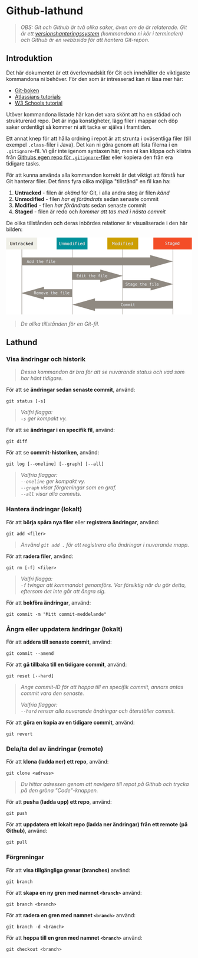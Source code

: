 # **Github-lathund**

>*OBS: Git och Github är två olika saker, även om de är relaterade. Git är ett [versionshanteringssystem](https://sv.wikipedia.org/wiki/Versionshantering) (kommandona ni kör i terminalen) och Github är en webbsida för att hantera Git-repon.*

## **Introduktion**

Det här dokumentet är ett överlevnadskit för Git och innehåller de viktigaste kommandona ni behöver. För den som är intresserad kan ni läsa mer här:

- [Git-boken](https://git-scm.com/book/en/v2)
- [Atlassians tutorials](https://www.atlassian.com/git/tutorials)
- [W3 Schools tutorial](https://www.w3schools.com/git/)


Utöver kommandona listade här kan det vara skönt att ha en städad och strukturerad repo. Det är inga konstigheter, lägg filer i mappar och döp saker ordentligt så kommer ni att tacka er själva i framtiden.

Ett annat knep för att hålla ordning i repot är att strunta i oväsentliga filer (till exempel `.class`-filer i Java). Det kan ni göra genom att lista filerna i en `.gitignore`-fil. Vi går inte igenom syntaxen här, men ni kan klippa och klistra från [Githubs egen repo för `.gitignore`-filer](https://github.com/github/gitignore) eller kopiera den från era tidigare tasks.

För att kunna använda alla kommandon korrekt är det viktigt att förstå hur Git hanterar filer. Det finns fyra olika möjliga "tillstånd" en fil kan ha:

1. **Untracked** - filen är *okänd* för Git, i alla andra steg är filen *känd*
1. **Unmodified** - filen *har ej förändrats* sedan senaste commit
1. **Modified** - filen *har förändrats* sedan senaste commit
1. **Staged** - filen är redo och *kommer att tas med i nästa commit*

De olika tillstånden och deras inbördes relationer är visualiserade i den här bilden:

![image](./imgs/git-kretslopp.png)
> *De olika tillstånden för en Git-fil.*

## **Lathund**

### **Visa ändringar och historik**

> *Dessa kommandon är bra för att se nuvarande status och vad som har hänt tidigare.*

För att se **ändringar sedan senaste commit**, använd:

```
git status [-s]
```
> *Valfri flagga: \
> `-s` ger kompakt vy.*

För att se **ändringar i en specifik fil**, använd:

```
git diff
```

För att se **commit-historiken**, använd:

```
git log [--oneline] [--graph] [--all]
```
> *Valfria flaggor: \
> `--oneline` ger kompakt vy. \
> `--graph` visar förgreningar som en graf. \
> `--all` visar alla commits.*

### **Hantera ändringar (lokalt)**

För att **börja spåra nya filer** eller **registrera ändringar**, använd:
```
git add <filer>
```
> *Använd `git add .` för att registrera alla ändringar i nuvarande mapp.*

För att **radera filer**, använd:
```
git rm [-f] <filer>
```
> *Valfri flagga: \
> `-f` tvingar att kommandot genomförs. Var försiktig när du gör detta, eftersom det inte går att ångra sig.*

För att **bokföra ändringar**, använd:
```
git commit -m "Mitt commit-meddelande"
```

### **Ångra eller uppdatera ändringar (lokalt)**

För att **addera till senaste commit**, använd:
```
git commit --amend
```

För att **gå tillbaka till en tidigare commit**, använd:
```
git reset [--hard]
```
> *Ange commit-ID för att hoppa till en specifik commit, annars antas commit vara den senaste.*
>
> *Valfria flaggor: \
> `--hard` rensar alla nuvarande ändringar och återställer commit.*

För att **göra en kopia av en tidigare commit**, använd:
```
git revert
```

### **Dela/ta del av ändringar (remote)**

För att **klona (ladda ner) ett repo**, använd:
```
git clone <adress>
```
> *Du hittar adressen genom att navigera till repot på Github och trycka på den gröna "Code"-knappen.*

För att **pusha (ladda upp) ett repo**, använd:
```
git push
```

För att **uppdatera ett lokalt repo (ladda ner ändringar) från ett remote (på Github)**, använd:
```
git pull
```

### **Förgreningar**

För att **visa tillgängliga grenar (branches)** använd:
```
git branch
```

För att **skapa en ny gren med namnet `<branch>`** använd:
```
git branch <branch>
```

För att **radera en gren med namnet `<branch>`** använd:
```
git branch -d <branch>
```

För att **hoppa till en gren med namnet `<branch>`** använd:
```
git checkout <branch>
```